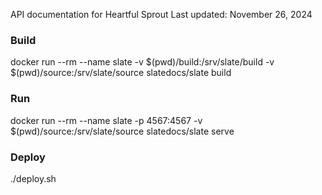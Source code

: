 API documentation for Heartful Sprout
Last updated: November 26, 2024


### Build
docker run --rm --name slate -v $(pwd)/build:/srv/slate/build -v $(pwd)/source:/srv/slate/source slatedocs/slate build

### Run
docker run --rm --name slate -p 4567:4567 -v $(pwd)/source:/srv/slate/source slatedocs/slate serve

### Deploy
./deploy.sh